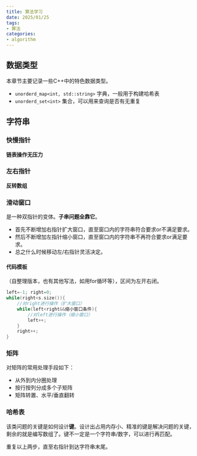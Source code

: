 ```yaml
---
title: 算法学习
date: 2025/01/25
tags:
- 算法
categories:
- algorithm
---
```

## 数据类型
本章节主要记录一些C++中的特色数据类型。
- `unorderd_map<int, std::string>` 字典，一般用于构建哈希表
- `unorderd_set<int>` 集合，可以用来查询是否有无重复

## 字符串

### 快慢指针
**链表操作无压力**

### 左右指针
**反转数组**

### 滑动窗口
是一种双指针的变体。**子串问题全靠它**。
- 首先不断增加右指针扩大窗口，直至窗口内的字符串符合要求or不满足要求。
- 然后不断增加左指针缩小窗口，直至窗口内的字符串不再符合要求or满足要求。
- 总之什么时候移动左/右指针灵活决定。

#### 代码模板
（自整理版本，也有其他写法，如用for循环等），区间为左开右闭。
```c++
left=-1; right=0;
while(right<s.size()){
    //对right进行操作（扩大窗口）
    while(left<right&&缩小窗口条件){
        //对left进行操作（缩小窗口）
        left++;
    }
    right++;
}
```

### 矩阵
对矩阵的常用处理手段如下：
 - 从外到内分圈处理
 - 按行按列分成多个子矩阵
 - 矩阵转置、水平/垂直翻转

### 哈希表
该类问题的关键是如何设计**键**。设计出占用内存小、精准的键是解决问题的关键，剩余的就是编写数组了。键不一定是一个字符串/数字，可以进行再匹配。


重复以上两步，直至右指针到达字符串末尾。